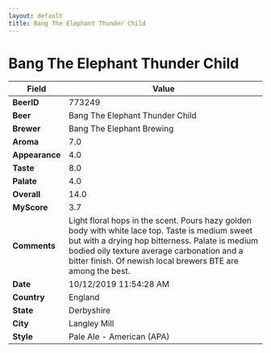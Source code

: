 ```yaml
---
layout: default
title: Bang The Elephant Thunder Child
---
```


# Bang The Elephant Thunder Child

| Field         | Value     |
|---------------|-----------|
| **BeerID** | 773249 |
| **Beer** | Bang The Elephant Thunder Child |
| **Brewer** | Bang The Elephant Brewing |
| **Aroma** | 7.0 |
| **Appearance** | 4.0 |
| **Taste** | 8.0 |
| **Palate** | 4.0 |
| **Overall** | 14.0 |
| **MyScore** | 3.7 |
| **Comments** | Light floral hops in the scent. Pours hazy golden body with white lace top. Taste is medium sweet but with a drying hop bitterness. Palate is medium bodied oily texture average carbonation and a bitter finish. Of newish local brewers BTE are among the best. |
| **Date** | 10/12/2019 11:54:28 AM |
| **Country** | England |
| **State** | Derbyshire |
| **City** | Langley Mill |
| **Style** | Pale Ale - American (APA) |
